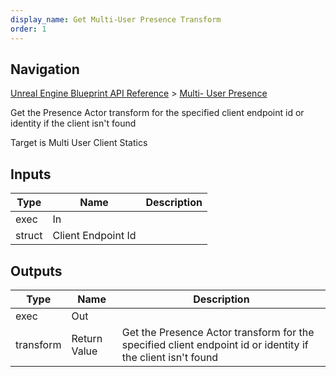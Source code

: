 ```yaml
---
display_name: Get Multi-User Presence Transform
order: 1
---
```

## Navigation

[Unreal Engine Blueprint API Reference](https://dev.epicgames.com/documentation/en-us/unreal-engine/BlueprintAPI) > [Multi- User Presence](https://dev.epicgames.com/documentation/en-us/unreal-engine/BlueprintAPI/Multi_UserPresence)

Get the Presence Actor transform for the specified client endpoint id or identity if the client isn't found

Target is Multi User Client Statics

## Inputs

| Type | Name | Description |
| --- | --- | --- |
| exec | In |  |
| struct | Client Endpoint Id |  |

## Outputs

| Type | Name | Description |
| --- | --- | --- |
| exec | Out |  |
| transform | Return Value | Get the Presence Actor transform for the specified client endpoint id or identity if the client isn't found |
